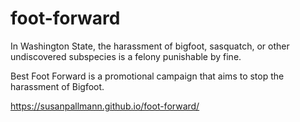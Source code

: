 # foot-forward
In Washington State, the harassment of bigfoot, sasquatch, or other undiscovered subspecies is a felony punishable by fine. 

Best Foot Forward is a promotional campaign that aims to stop the harassment of Bigfoot.

https://susanpallmann.github.io/foot-forward/
